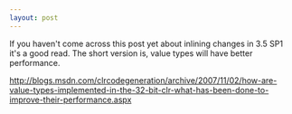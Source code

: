 ```yaml
---
layout: post
---
```

If you haven't come across this post yet about inlining changes in 3.5 SP1 it's a good read.  The short version is, value types will have better performance.

<http://blogs.msdn.com/clrcodegeneration/archive/2007/11/02/how-are-value-types-implemented-in-the-32-bit-clr-what-has-been-done-to-improve-their-performance.aspx>

